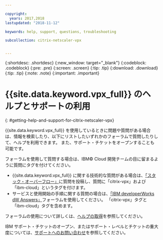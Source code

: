 ```yaml
---

copyright:
  years: 2017,2018
lastupdated: "2018-11-12"

keywords: help, support, questions, troubleshooting

subcollection: citrix-netscaler-vpx


---
```


{:shortdesc: .shortdesc}
{:new_window: target="_blank"}
{:codeblock: .codeblock}
{:pre: .pre}
{:screen: .screen}
{:tip: .tip}
{:download: .download}
{:tip: .tip}
{:note: .note}
{:important: .important}

# {{site.data.keyword.vpx_full}} のヘルプとサポートの利用
{: #getting-help-and-support-for-citrix-netscaler-vpx}

{{site.data.keyword.vpx_full}} を使用しているときに問題や質問がある場合は、情報を検索したり、以下にリストしたいずれかのフォーラムで質問したりして、ヘルプを利用できます。 また、サポート・チケットをオープンすることも可能です。

フォーラムを使用して質問する場合は、IBM© Cloud 開発チームの目に留まるように質問にタグを付けてください。

* {{site.data.keyword.vpx_full}} に関する技術的な質問がある場合は、[「スタック・オーバーフロー」](https://stackoverflow.com/search?q=citrix-vpx+ibm-cloud)に質問を投稿し、質問に「citrix-vpx」および「ibm-cloud」というタグを付けます。
* サービスと使用開始の手順に関する質問の場合は、[「IBM developerWorks dW Answers」](https://developer.ibm.com/answers/topics/citrix-vpx.html?smartspace=ibm-cloud)フォーラムを使用してください。 「citrix-vpx」タグと「ibm-cloud」タグを含めます。

フォーラムの使用について詳しくは、[ヘルプの取得](https://{DomainName}/docs/get-support?topic=get-support-using-avatar)を参照してください。

IBM サポート・チケットのオープン、またはサポート・レベルとチケットの重大度については、[サポートへのお問い合わせ](/docs/get-support?topic=get-support-contacting-bluemix-support-dedicated-local)を参照してください。
